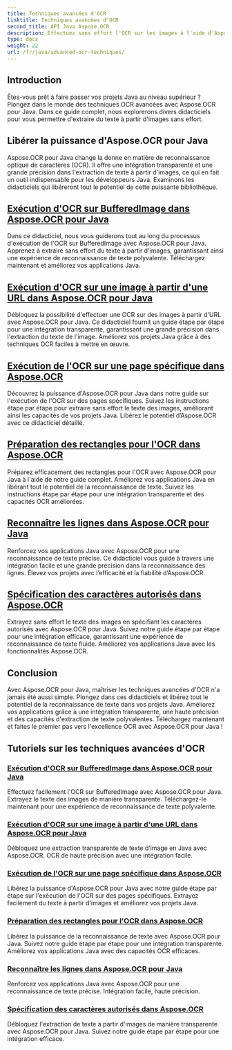 ```yaml
---
title: Techniques avancées d'OCR
linktitle: Techniques avancées d'OCR
second_title: API Java Aspose.OCR
description: Effectuez sans effort l'OCR sur les images à l'aide d'Aspose.OCR pour Java. Extrayez le texte de manière transparente avec une grande précision. Améliorez vos projets Java avec une reconnaissance de texte polyvalente.
type: docs
weight: 22
url: /fr/java/advanced-ocr-techniques/
---
```

## Introduction

Êtes-vous prêt à faire passer vos projets Java au niveau supérieur ? Plongez dans le monde des techniques OCR avancées avec Aspose.OCR pour Java. Dans ce guide complet, nous explorerons divers didacticiels pour vous permettre d'extraire du texte à partir d'images sans effort.

## Libérer la puissance d'Aspose.OCR pour Java

Aspose.OCR pour Java change la donne en matière de reconnaissance optique de caractères (OCR). Il offre une intégration transparente et une grande précision dans l'extraction de texte à partir d'images, ce qui en fait un outil indispensable pour les développeurs Java. Examinons les didacticiels qui libéreront tout le potentiel de cette puissante bibliothèque.

## [Exécution d'OCR sur BufferedImage dans Aspose.OCR pour Java](./perform-ocr-buffered-image/)

Dans ce didacticiel, nous vous guiderons tout au long du processus d'exécution de l'OCR sur BufferedImage avec Aspose.OCR pour Java. Apprenez à extraire sans effort du texte à partir d'images, garantissant ainsi une expérience de reconnaissance de texte polyvalente. Téléchargez maintenant et améliorez vos applications Java.

## [Exécution d'OCR sur une image à partir d'une URL dans Aspose.OCR pour Java](./perform-ocr-image-from-url/)

Débloquez la possibilité d'effectuer une OCR sur des images à partir d'URL avec Aspose.OCR pour Java. Ce didacticiel fournit un guide étape par étape pour une intégration transparente, garantissant une grande précision dans l'extraction du texte de l'image. Améliorez vos projets Java grâce à des techniques OCR faciles à mettre en œuvre.

## [Exécution de l'OCR sur une page spécifique dans Aspose.OCR](./perform-ocr-on-page/)

Découvrez la puissance d'Aspose.OCR pour Java dans notre guide sur l'exécution de l'OCR sur des pages spécifiques. Suivez les instructions étape par étape pour extraire sans effort le texte des images, améliorant ainsi les capacités de vos projets Java. Libérez le potentiel d’Aspose.OCR avec ce didacticiel détaillé.

## [Préparation des rectangles pour l'OCR dans Aspose.OCR](./prepare-rectangles-for-ocr/)

Préparez efficacement des rectangles pour l'OCR avec Aspose.OCR pour Java à l'aide de notre guide complet. Améliorez vos applications Java en libérant tout le potentiel de la reconnaissance de texte. Suivez les instructions étape par étape pour une intégration transparente et des capacités OCR améliorées.

## [Reconnaître les lignes dans Aspose.OCR pour Java](./recognize-lines/)

Renforcez vos applications Java avec Aspose.OCR pour une reconnaissance de texte précise. Ce didacticiel vous guide à travers une intégration facile et une grande précision dans la reconnaissance des lignes. Élevez vos projets avec l’efficacité et la fiabilité d’Aspose.OCR.

## [Spécification des caractères autorisés dans Aspose.OCR](./specify-allowed-characters/)

Extrayez sans effort le texte des images en spécifiant les caractères autorisés avec Aspose.OCR pour Java. Suivez notre guide étape par étape pour une intégration efficace, garantissant une expérience de reconnaissance de texte fluide. Améliorez vos applications Java avec les fonctionnalités Aspose.OCR.

## Conclusion

Avec Aspose.OCR pour Java, maîtriser les techniques avancées d'OCR n'a jamais été aussi simple. Plongez dans ces didacticiels et libérez tout le potentiel de la reconnaissance de texte dans vos projets Java. Améliorez vos applications grâce à une intégration transparente, une haute précision et des capacités d'extraction de texte polyvalentes. Téléchargez maintenant et faites le premier pas vers l'excellence OCR avec Aspose.OCR pour Java !
## Tutoriels sur les techniques avancées d'OCR
### [Exécution d'OCR sur BufferedImage dans Aspose.OCR pour Java](./perform-ocr-buffered-image/)
Effectuez facilement l'OCR sur BufferedImage avec Aspose.OCR pour Java. Extrayez le texte des images de manière transparente. Téléchargez-le maintenant pour une expérience de reconnaissance de texte polyvalente.
### [Exécution d'OCR sur une image à partir d'une URL dans Aspose.OCR pour Java](./perform-ocr-image-from-url/)
Débloquez une extraction transparente de texte d’image en Java avec Aspose.OCR. OCR de haute précision avec une intégration facile.
### [Exécution de l'OCR sur une page spécifique dans Aspose.OCR](./perform-ocr-on-page/)
Libérez la puissance d'Aspose.OCR pour Java avec notre guide étape par étape sur l'exécution de l'OCR sur des pages spécifiques. Extrayez facilement du texte à partir d'images et améliorez vos projets Java.
### [Préparation des rectangles pour l'OCR dans Aspose.OCR](./prepare-rectangles-for-ocr/)
Libérez la puissance de la reconnaissance de texte avec Aspose.OCR pour Java. Suivez notre guide étape par étape pour une intégration transparente. Améliorez vos applications Java avec des capacités OCR efficaces.
### [Reconnaître les lignes dans Aspose.OCR pour Java](./recognize-lines/)
Renforcez vos applications Java avec Aspose.OCR pour une reconnaissance de texte précise. Intégration facile, haute précision.
### [Spécification des caractères autorisés dans Aspose.OCR](./specify-allowed-characters/)
Débloquez l'extraction de texte à partir d'images de manière transparente avec Aspose.OCR pour Java. Suivez notre guide étape par étape pour une intégration efficace.
